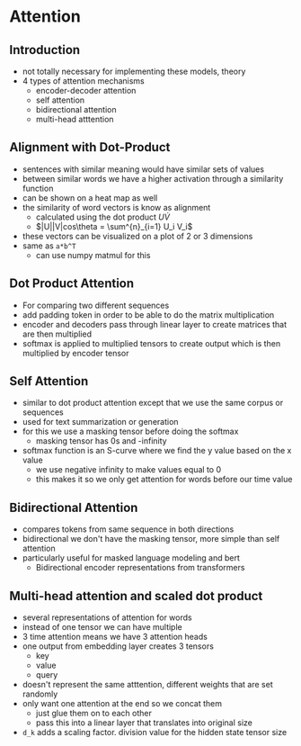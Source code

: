 # Attention

## Introduction

- not totally necessary for implementing these models, theory
- 4 types of attention mechanisms
	- encoder-decoder attention
	- self attention
	- bidirectional attention
	- multi-head atttention

## Alignment with Dot-Product

- sentences with similar meaning would have similar sets of values 
- between similar words we have a higher activation through a similarity function
- can be shown on a heat map as well
- the similarity of word vectors is know as alignment
	- calculated using the dot product $U \dot V$
	- $|U||V|cos\theta = \sum^{n}_{i=1} U_i V_i$
- these vectors can be visualized on a plot of 2 or 3 dimensions
- same as `a*b^T`
	- can use numpy matmul for this

## Dot Product Attention

- For comparing two different sequences
- add padding token in order to be able to do the matrix multiplication
- encoder and decoders pass through linear layer to create matrices that are then multiplied
- softmax is applied to multiplied tensors to create output which is then multiplied by encoder tensor

## Self Attention

- similar to dot product attention except that we use the same corpus or sequences
- used for text summarization or generation
- for this we use a masking tensor before doing the softmax
	- masking tensor has 0s and -infinity
- softmax function is an S-curve where we find the y value based on the x value
	- we use negative infinity to make values equal to 0
	- this makes it so we only get attention for words before our time value

## Bidirectional Attention

- compares tokens from same sequence in both directions
- bidirectional we don't have the masking tensor, more simple than self attention
- particularly useful for masked language modeling and bert
	- Bidirectional encoder representations from transformers

## Multi-head attention and scaled dot product

- several representations of attention for words
- instead of one tensor we can have multiple
- 3 time attention means we have 3 attention heads 
- one output from embedding layer creates 3 tensors
	- key
	- value
	- query
- doesn't represent the same atttention, different weights that are set randomly
- only want one attention at the end so we concat them
	- just glue them on to each other
	- pass this into a linear layer that translates into original size
- `d_k` adds a scaling factor. division value for the hidden state tensor size

